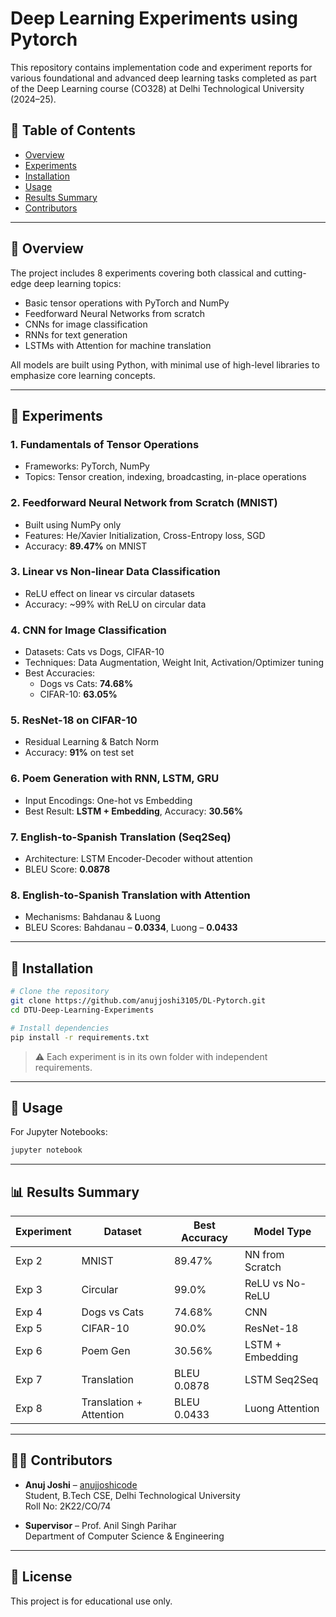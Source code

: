 # Deep Learning Experiments using Pytorch

This repository contains implementation code and experiment reports for various foundational and advanced deep learning tasks completed as part of the Deep Learning course (CO328) at Delhi Technological University (2024–25).

## 🧠 Table of Contents

- [Overview](#overview)
- [Experiments](#experiments)
- [Installation](#installation)
- [Usage](#usage)
- [Results Summary](#results-summary)
- [Contributors](#contributors)

---

## 📘 Overview

The project includes 8 experiments covering both classical and cutting-edge deep learning topics:

- Basic tensor operations with PyTorch and NumPy
- Feedforward Neural Networks from scratch
- CNNs for image classification
- RNNs for text generation
- LSTMs with Attention for machine translation

All models are built using Python, with minimal use of high-level libraries to emphasize core learning concepts.

---

## 🧪 Experiments

### 1. Fundamentals of Tensor Operations

- Frameworks: PyTorch, NumPy
- Topics: Tensor creation, indexing, broadcasting, in-place operations

### 2. Feedforward Neural Network from Scratch (MNIST)

- Built using NumPy only
- Features: He/Xavier Initialization, Cross-Entropy loss, SGD
- Accuracy: **89.47%** on MNIST

### 3. Linear vs Non-linear Data Classification

- ReLU effect on linear vs circular datasets
- Accuracy: ~99% with ReLU on circular data

### 4. CNN for Image Classification

- Datasets: Cats vs Dogs, CIFAR-10
- Techniques: Data Augmentation, Weight Init, Activation/Optimizer tuning
- Best Accuracies:
  - Dogs vs Cats: **74.68%**
  - CIFAR-10: **63.05%**

### 5. ResNet-18 on CIFAR-10

- Residual Learning & Batch Norm
- Accuracy: **91%** on test set

### 6. Poem Generation with RNN, LSTM, GRU

- Input Encodings: One-hot vs Embedding
- Best Result: **LSTM + Embedding**, Accuracy: **30.56%**

### 7. English-to-Spanish Translation (Seq2Seq)

- Architecture: LSTM Encoder-Decoder without attention
- BLEU Score: **0.0878**

### 8. English-to-Spanish Translation with Attention

- Mechanisms: Bahdanau & Luong
- BLEU Scores: Bahdanau – **0.0334**, Luong – **0.0433**

---

## 🔧 Installation

```bash
# Clone the repository
git clone https://github.com/anujjoshi3105/DL-Pytorch.git
cd DTU-Deep-Learning-Experiments

# Install dependencies
pip install -r requirements.txt
```

> ⚠️ Each experiment is in its own folder with independent requirements.

---

## 🚀 Usage

For Jupyter Notebooks:

```bash
jupyter notebook
```

---

## 📊 Results Summary

| Experiment | Dataset                 | Best Accuracy | Model Type       |
| ---------- | ----------------------- | ------------- | ---------------- |
| Exp 2      | MNIST                   | 89.47%        | NN from Scratch  |
| Exp 3      | Circular                | 99.0%         | ReLU vs No-ReLU  |
| Exp 4      | Dogs vs Cats            | 74.68%        | CNN              |
| Exp 5      | CIFAR-10                | 90.0%         | ResNet-18        |
| Exp 6      | Poem Gen                | 30.56%        | LSTM + Embedding |
| Exp 7      | Translation             | BLEU 0.0878   | LSTM Seq2Seq     |
| Exp 8      | Translation + Attention | BLEU 0.0433   | Luong Attention  |

---

## 👨‍💻 Contributors

- **Anuj Joshi** – [anujjoshicode](https://github.com/anujjoshi3105)  
  Student, B.Tech CSE, Delhi Technological University  
  Roll No: 2K22/CO/74

- **Supervisor** – Prof. Anil Singh Parihar  
  Department of Computer Science & Engineering

---

## 📎 License

This project is for educational use only.
